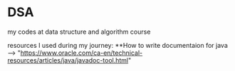 # DSA
my codes at data structure and algorithm course




resources I used during my journey:
**How to write documentaion for java --> "https://www.oracle.com/ca-en/technical-resources/articles/java/javadoc-tool.html"
